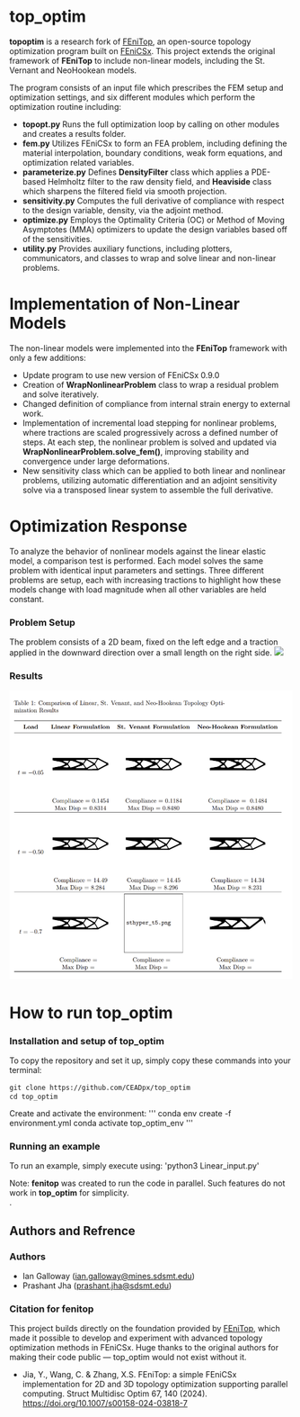 # top_optim
**topoptim** is a research fork of [FEniTop](https://github.com/missionlab/fenitop), an open-source topology optimization program built on [FEniCSx](https://fenicsproject.org). This project extends the original framework of **FEniTop** to include non-linear models, including the St. Vernant and NeoHookean models. 

The program consists of an input file which prescribes the FEM setup and optimization settings, and six different modules which perform the optimization routine including: 
- **topopt.py** Runs the full optimization loop by calling on other modules and creates a results folder.
- **fem.py** Utilizes FEniCSx to form an FEA problem, including defining the material interpolation, boundary conditions, weak form equations, and optimization related variables.
- **parameterize.py** Defines **DensityFilter** class which applies a PDE-based Helmholtz filter to the raw density field, and **Heaviside** class which sharpens the filtered field via smooth projection.
- **sensitivity.py** Computes the full derivative of compliance with respect to the design variable, density, via the adjoint method.    
- **optimize.py** Employs the Optimality Criteria (OC) or Method of Moving Asymptotes (MMA) optimizers to update the design variables based off of the sensitivities.  
- **utility.py** Provides auxiliary functions, including plotters, communicators, and classes to wrap and solve linear and non-linear problems.

# Implementation of Non-Linear Models
The non-linear models were implemented into the **FEniTop** framework with only a few additions:
- Update program to use new version of FEniCSx 0.9.0
- Creation of **WrapNonlinearProblem** class to wrap a residual problem and solve iteratively.
- Changed definition of compliance from internal strain energy to external work.
- Implementation of incremental load stepping for nonlinear problems, where tractions are scaled progressively across a defined number of steps. At each step, the nonlinear problem is solved and updated via **WrapNonlinearProblem.solve_fem()**, improving stability and convergence under large deformations.
- New sensitivity class which can be applied to both linear and nonlinear problems, utilizing automatic differentiation and an adjoint sensitivity solve via a transposed linear system  to assemble the full derivative. 

# Optimization Response
To analyze the behavior of nonlinear models against the linear elastic model, a comparison test is performed. Each model solves the same problem with identical input parameters and settings. Three different problems are setup, each with increasing tractions to highlight how these models change with load magnitude when all other variables are held constant.

### Problem Setup
The problem consists of a 2D beam, fixed on the left edge and a traction applied in the downward direction over a small length on the right side. 
<img src="images/mechanism_2d.jpg">

### Results
<img src="images/topology_compare.png">

# How to run top_optim

### Installation and setup of top_optim
To copy the repository and set it up, simply copy these commands into your terminal: 
```
git clone https://github.com/CEADpx/top_optim
cd top_optim
```
Create and activate the environment:
'''
conda env create -f environment.yml
conda activate top_optim_env
'''

### Running an example
To run an example, simply execute using: 'python3 Linear_input.py'

Note: **fenitop** was created to run the code in parallel. Such features do not work in **top_optim** for simplicity.  
.
## Authors and Refrence

### Authors 
- Ian Galloway (ian.galloway@mines.sdsmt.edu)
- Prashant Jha (prashant.jha@sdsmt.edu)

### Citation for fenitop
This project builds directly on the foundation provided by [FEniTop](https://github.com/missionlab/fenitop), which made it possible to develop and experiment with advanced topology optimization methods in FEniCSx. Huge thanks to the original authors for making their code public — top_optim would not exist without it.
- Jia, Y., Wang, C. & Zhang, X.S. FEniTop: a simple FEniCSx implementation for 2D and 3D topology optimization supporting parallel computing. Struct Multidisc Optim 67, 140 (2024). https://doi.org/10.1007/s00158-024-03818-7


